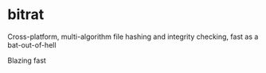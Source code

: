 # bitrat

Cross-platform, multi-algorithm file hashing and integrity checking, fast as a bat-out-of-hell

Blazing fast 

